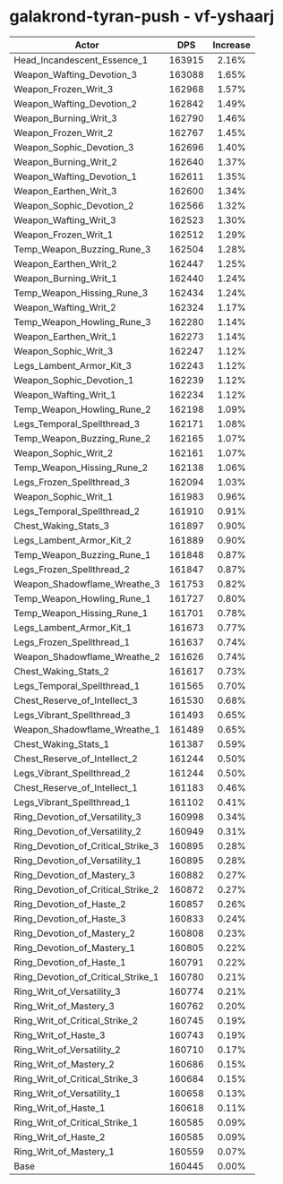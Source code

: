 # galakrond-tyran-push - vf-yshaarj
| Actor | DPS | Increase |
|---|:---:|:---:|
|Head_Incandescent_Essence_1|163915|2.16%|
|Weapon_Wafting_Devotion_3|163088|1.65%|
|Weapon_Frozen_Writ_3|162968|1.57%|
|Weapon_Wafting_Devotion_2|162842|1.49%|
|Weapon_Burning_Writ_3|162790|1.46%|
|Weapon_Frozen_Writ_2|162767|1.45%|
|Weapon_Sophic_Devotion_3|162696|1.40%|
|Weapon_Burning_Writ_2|162640|1.37%|
|Weapon_Wafting_Devotion_1|162611|1.35%|
|Weapon_Earthen_Writ_3|162600|1.34%|
|Weapon_Sophic_Devotion_2|162566|1.32%|
|Weapon_Wafting_Writ_3|162523|1.30%|
|Weapon_Frozen_Writ_1|162512|1.29%|
|Temp_Weapon_Buzzing_Rune_3|162504|1.28%|
|Weapon_Earthen_Writ_2|162447|1.25%|
|Weapon_Burning_Writ_1|162440|1.24%|
|Temp_Weapon_Hissing_Rune_3|162434|1.24%|
|Weapon_Wafting_Writ_2|162324|1.17%|
|Temp_Weapon_Howling_Rune_3|162280|1.14%|
|Weapon_Earthen_Writ_1|162273|1.14%|
|Weapon_Sophic_Writ_3|162247|1.12%|
|Legs_Lambent_Armor_Kit_3|162243|1.12%|
|Weapon_Sophic_Devotion_1|162239|1.12%|
|Weapon_Wafting_Writ_1|162234|1.12%|
|Temp_Weapon_Howling_Rune_2|162198|1.09%|
|Legs_Temporal_Spellthread_3|162171|1.08%|
|Temp_Weapon_Buzzing_Rune_2|162165|1.07%|
|Weapon_Sophic_Writ_2|162161|1.07%|
|Temp_Weapon_Hissing_Rune_2|162138|1.06%|
|Legs_Frozen_Spellthread_3|162094|1.03%|
|Weapon_Sophic_Writ_1|161983|0.96%|
|Legs_Temporal_Spellthread_2|161910|0.91%|
|Chest_Waking_Stats_3|161897|0.90%|
|Legs_Lambent_Armor_Kit_2|161889|0.90%|
|Temp_Weapon_Buzzing_Rune_1|161848|0.87%|
|Legs_Frozen_Spellthread_2|161847|0.87%|
|Weapon_Shadowflame_Wreathe_3|161753|0.82%|
|Temp_Weapon_Howling_Rune_1|161727|0.80%|
|Temp_Weapon_Hissing_Rune_1|161701|0.78%|
|Legs_Lambent_Armor_Kit_1|161673|0.77%|
|Legs_Frozen_Spellthread_1|161637|0.74%|
|Weapon_Shadowflame_Wreathe_2|161626|0.74%|
|Chest_Waking_Stats_2|161617|0.73%|
|Legs_Temporal_Spellthread_1|161565|0.70%|
|Chest_Reserve_of_Intellect_3|161530|0.68%|
|Legs_Vibrant_Spellthread_3|161493|0.65%|
|Weapon_Shadowflame_Wreathe_1|161489|0.65%|
|Chest_Waking_Stats_1|161387|0.59%|
|Chest_Reserve_of_Intellect_2|161244|0.50%|
|Legs_Vibrant_Spellthread_2|161244|0.50%|
|Chest_Reserve_of_Intellect_1|161183|0.46%|
|Legs_Vibrant_Spellthread_1|161102|0.41%|
|Ring_Devotion_of_Versatility_3|160998|0.34%|
|Ring_Devotion_of_Versatility_2|160949|0.31%|
|Ring_Devotion_of_Critical_Strike_3|160895|0.28%|
|Ring_Devotion_of_Versatility_1|160895|0.28%|
|Ring_Devotion_of_Mastery_3|160882|0.27%|
|Ring_Devotion_of_Critical_Strike_2|160872|0.27%|
|Ring_Devotion_of_Haste_2|160857|0.26%|
|Ring_Devotion_of_Haste_3|160833|0.24%|
|Ring_Devotion_of_Mastery_2|160808|0.23%|
|Ring_Devotion_of_Mastery_1|160805|0.22%|
|Ring_Devotion_of_Haste_1|160791|0.22%|
|Ring_Devotion_of_Critical_Strike_1|160780|0.21%|
|Ring_Writ_of_Versatility_3|160774|0.21%|
|Ring_Writ_of_Mastery_3|160762|0.20%|
|Ring_Writ_of_Critical_Strike_2|160745|0.19%|
|Ring_Writ_of_Haste_3|160743|0.19%|
|Ring_Writ_of_Versatility_2|160710|0.17%|
|Ring_Writ_of_Mastery_2|160686|0.15%|
|Ring_Writ_of_Critical_Strike_3|160684|0.15%|
|Ring_Writ_of_Versatility_1|160658|0.13%|
|Ring_Writ_of_Haste_1|160618|0.11%|
|Ring_Writ_of_Critical_Strike_1|160585|0.09%|
|Ring_Writ_of_Haste_2|160585|0.09%|
|Ring_Writ_of_Mastery_1|160559|0.07%|
|Base|160445|0.00%|
